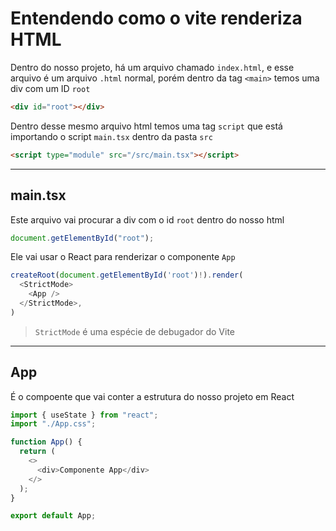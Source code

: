 # **Entendendo como o vite renderiza HTML**

Dentro do nosso projeto, há um arquivo chamado `index.html`, e esse arquivo é um arquivo `.html` normal, porém dentro da tag `<main>` temos uma div com um ID `root`

```html
<div id="root"></div>
```

Dentro desse mesmo arquivo html temos uma tag `script` que está importando o script `main.tsx` dentro da pasta `src`

```html
<script type="module" src="/src/main.tsx"></script>
```

---

## main.tsx

Este arquivo vai procurar a div com o id `root` dentro do nosso html

```js
document.getElementById("root");
```

Ele vai usar o React para renderizar o componente `App`

```js
createRoot(document.getElementById('root')!).render(
  <StrictMode>
    <App />
  </StrictMode>,
)
```

> `StrictMode` é uma espécie de debugador do Vite

---

## App

É o compoente que vai conter a estrutura do nosso projeto em React

```js
import { useState } from "react";
import "./App.css";

function App() {
  return (
    <>
      <div>Componente App</div>
    </>
  );
}

export default App;
```

